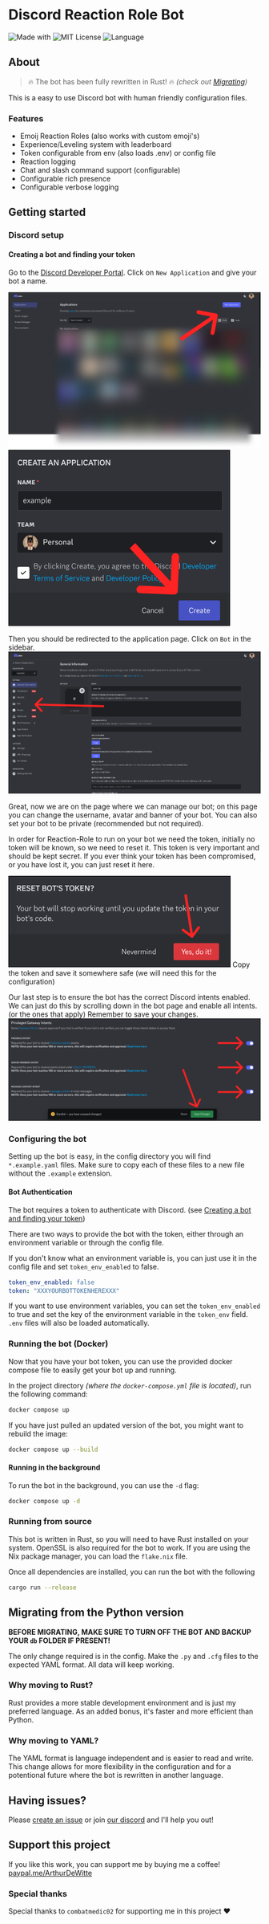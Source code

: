 # Discord Reaction Role Bot

![Made with](https://img.shields.io/badge/Made%20With-LOVE-%23fa4b4b?style=flat-square)
![MIT License](https://img.shields.io/github/license/Arthurdw/Reaction-Role?style=flat-square)
![Language](https://img.shields.io/badge/Language-Rust-%23B7410E?style=flat-square)

## About

> 🔥 The bot has been fully rewritten in Rust! 🔥
> _(check out [Migrating](#migrating-from-the-python-version))_

This is a easy to use Discord bot with human friendly configuration files.

### Features

- Emoij Reaction Roles (also works with custom emoji's)
- Experience/Leveling system with leaderboard
- Token configurable from env (also loads .env) or config file
- Reaction logging
- Chat and slash command support (configurable)
- Configurable rich presence
- Configurable verbose logging

## Getting started

### Discord setup

#### Creating a bot and finding your token

Go to the [Discord Developer Portal](https://discord.com/developers/applications).
Click on `New Application` and give your bot a name.

![New Application](./.docs/assets/1_developer_page.jpg)
![Create Application](./.docs/assets/2_create_application.jpg)

Then you should be redirected to the application page. Click on `Bot` in the sidebar.
![Bot](./.docs/assets/3_application_info.jpg)

Great, now we are on the page where we can manage our bot; on this page you can
change the username, avatar and banner of your bot. You can also set your bot to
be private (recommended but not required).

In order for Reaction-Role to run on your bot we need the token, initially no
token will be known, so we need to reset it. This token is very important and
should be kept secret. If you ever think your token has been compromised, or you
have lost it, you can just reset it here.

![Reset Bot Token](./.docs/assets/5_reset_token.jpg)
Copy the token and save it somewhere safe (we will need this for the configuration)

Our last step is to ensure the bot has the correct Discord intents enabled.
We can just do this by scrolling down in the bot page and enable all intents.
(or the ones that apply) Remember to save your changes.
![Intents](./.docs/assets/7_intents.jpg)

### Configuring the bot

Setting up the bot is easy, in the config directory you will find
`*.example.yaml` files. Make sure to copy each of these files to a new file
without the `.example` extension.

#### Bot Authentication

The bot requires a token to authenticate with Discord.
(see [Creating a bot and finding your token](#creating-a-bot-and-finding-your-token))

There are two ways to provide the bot with the token, either through an
environment variable or through the config file.

If you don't know what an environment variable is, you can just use it in the
config file and set `token_env_enabled` to false.

```yaml
token_env_enabled: false
token: "XXXYOURBOTTOKENHEREXXX"
```

If you want to use environment variables, you can set the `token_env_enabled` to
true and set the key of the environment variable in the `token_env` field.
`.env` files will also be loaded automatically.

### Running the bot (Docker)

Now that you have your bot token, you can use the provided docker compose file
to easily get your bot up and running.

In the project directory _(where the `docker-compose.yml` file is located)_, run
the following command:

```bash
docker compose up
```

If you have just pulled an updated version of the bot, you might want to rebuild
the image:

```bash
docker compose up --build
```

#### Running in the background

To run the bot in the background, you can use the `-d` flag:

```bash
docker compose up -d
```

### Running from source

This bot is written in Rust, so you will need to have Rust installed on your
system. OpenSSL is also required for the bot to work. If you are using the
Nix package manager, you can load the `flake.nix` file.

Once all dependencies are installed, you can run the bot with the following

```bash
cargo run --release
```

## Migrating from the Python version

**BEFORE MIGRATING, MAKE SURE TO TURN OFF THE BOT AND BACKUP YOUR `db` FOLDER IF
PRESENT!**

The only change required is in the config.
Make the `.py` and `.cfg` files to the expected YAML format.
All data will keep working.

### Why moving to Rust?

Rust provides a more stable development environment and is just my preferred
language. As an added bonus, it's faster and more efficient than Python.

### Why moving to YAML?

The YAML format is language independent and is easier to read and write.
This change allows for more flexibility in the configuration and for a
potentional future where the bot is rewritten in another language.

## Having issues?

Please [create an issue](https://github.com/Arthurdw/Reaction-Role/issues/new)
or join [our discord](https://dc.arthurdw.com) and I'll help you out!

## Support this project

If you like this work, you can support me by buying me a coffee!
[paypal.me/ArthurDeWitte](http://paypal.me/ArthurDeWitte)

### Special thanks

Special thanks to `combatmedic02` for supporting me in this project ♥
